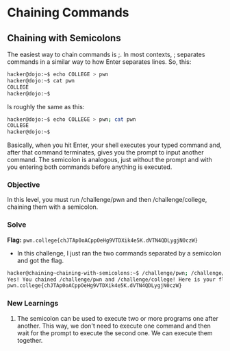 # Chaining Commands

## Chaining with Semicolons
The easiest way to chain commands is ;. In most contexts, ; separates commands in a similar way to how Enter separates lines. So, this:

```bash
hacker@dojo:~$ echo COLLEGE > pwn
hacker@dojo:~$ cat pwn
COLLEGE
hacker@dojo:~$
```

Is roughly the same as this:

```bash
hacker@dojo:~$ echo COLLEGE > pwn; cat pwn
COLLEGE
hacker@dojo:~$
```

Basically, when you hit Enter, your shell executes your typed command and, after that command terminates, gives you the prompt to input another command. The semicolon is analogous, just without the prompt and with you entering both commands before anything is executed.

### Objective
In this level, you must run /challenge/pwn and then /challenge/college, chaining them with a semicolon.

### Solve
**Flag:** `pwn.college{chJTAp0oACppOeHg9VTDXik4e5K.dVTN4QDLygjN0czW}`

- In this challenge, I just ran the two commands separated by a semicolon and got the flag.

```bash
hacker@chaining~chaining-with-semicolons:~$ /challenge/pwn; /challenge/college
Yes! You chained /challenge/pwn and /challenge/college! Here is your flag:
pwn.college{chJTAp0oACppOeHg9VTDXik4e5K.dVTN4QDLygjN0czW}
```

### New Learnings
1. The semicolon can be used to execute two or more programs one after another. This way, we don't need to execute one command and then wait for the prompt to execute the second one. We can execute them together.